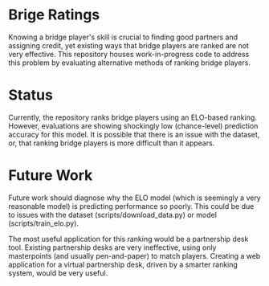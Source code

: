 # Brige Ratings

Knowing a bridge player's skill is crucial to finding good partners and assigning credit, yet existing ways that bridge players are ranked are not very effective. This repository houses work-in-progress code to address this problem by evaluating alternative methods of ranking bridge players.

# Status

Currently, the repository ranks bridge players using an ELO-based ranking. However, evaluations are showing shockingly low (chance-level) prediction accuracy for this model. It is possible that there is an issue with the dataset, or, that ranking bridge players is more difficult than it appears.

# Future Work

Future work should diagnose why the ELO model (which is seemingly a very reasonable model) is predicting performance so poorly. This could be due to issues with the dataset (scripts/download_data.py) or model (scripts/train_elo.py). 

The most useful application for this ranking would be a partnership desk tool. Existing partnership desks are very ineffective, using only masterpoints (and usually pen-and-paper) to match players. Creating a web application for a virtual partnership desk, driven by a smarter ranking system, would be very useful.

